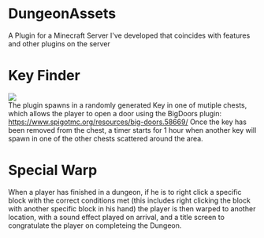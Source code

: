 # DungeonAssets
A Plugin for a Minecraft Server I've developed that coincides with features and other plugins on the server


# Key Finder
<img align="center" src="https://user-images.githubusercontent.com/43652359/114434717-38427080-9bbb-11eb-953e-f3522de91f98.png" /><br>
The plugin spawns in a randomly generated Key in one of mutiple chests, which allows the player to open a door using the 
BigDoors plugin: https://www.spigotmc.org/resources/big-doors.58669/
Once the key has been removed from the chest, a timer starts for 1 hour when another key will spawn in one of the other chests scattered around the area.

# Special Warp
When a player has finished in a dungeon, if he is to right click a specific block with the correct conditions met (this includes right clicking the block with another specific block in his hand)
the player is then warped to another location, with a sound effect played on arrival, and a title screen to congratulate the player on completeing the Dungeon.

